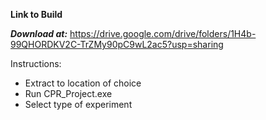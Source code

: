 **Link to Build**  

***Download at:*** 
https://drive.google.com/drive/folders/1H4b-99QHORDKV2C-TrZMy90pC9wL2ac5?usp=sharing  

Instructions:  
- Extract to location of choice  
- Run CPR_Project.exe  
- Select type of experiment  
